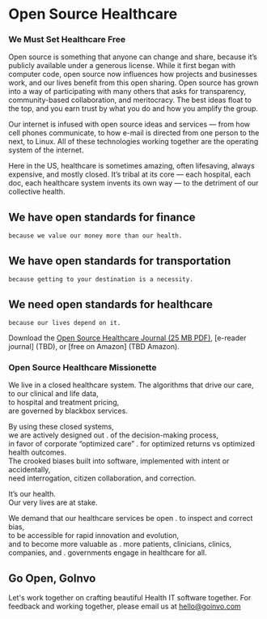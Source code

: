# Open Source Healthcare



### We Must Set Healthcare Free

Open source is something that anyone can change and share, because it’s publicly available under a generous license. While it first began with computer code, open source now influences how projects and businesses work, and our lives benefit from this open sharing. Open source has grown into a way of participating with many others that asks for transparency, community-based collaboration, and meritocracy. The best ideas float to the top, and you earn trust by what you do and how you amplify the group.

Our internet is infused with open source ideas and services — from
how cell phones communicate, to how e-mail is directed from one person to the next, to Linux. All of these technologies working together are the operating system of the internet.

Here in the US, healthcare is sometimes amazing, often lifesaving, always expensive, and mostly closed. It’s tribal at its core — each hospital, each doc, each healthcare system invents its own way — to the detriment of our collective health.


## We have open standards for finance
```because we value our money more than our health.```
## We have open standards for transportation
```because getting to your destination is a necessity.```
## We need open standards for healthcare
```because our lives depend on it.```




Download the [Open Source Healthcare Journal (25 MB PDF)](https://www.dropbox.com/s/ozixx5mmki3xcvi/opensourcehealthcare_journal.pdf?dl=0),
[e-reader journal] (TBD), or
[free on Amazon] (TBD Amazon).




### Open Source Healthcare Missionette

We live in a closed healthcare system. The algorithms that drive our care,  
to our clinical and life data,  
to hospital and treatment pricing,  
are governed by blackbox services.  

By using these closed systems,  
we are actively designed out . 
of the decision-making process,    
in favor of corporate “optimized care” . 
for optimized returns vs optimized health outcomes.  
The crooked biases built into software, implemented with intent or accidentally,  
need interrogation, citizen collaboration, and correction.  

It’s our health.  
Our very lives are at stake.  

We demand that our healthcare services be open . 
to inspect and correct bias,  
to be accessible for rapid innovation and evolution,  
and to become more valuable as . 
more patients, clinicians, clinics, companies, and . 
governments engage in healthcare for all.  

## Go Open, GoInvo

Let's work together on crafting beautiful Health IT software together.
For feedback and working together, please email us at [hello@goinvo.com](mailto:hello@goinvo.com)
